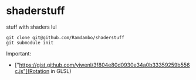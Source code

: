 # shaderstuff
stuff with shaders lul

```
git clone git@github.com/Ramdambo/shaderstuff
git submodule init
```

Important:

  - ["https://gist.github.com/yiwenl/3f804e80d0930e34a0b33359259b556c.js"](Rotation in GLSL)
